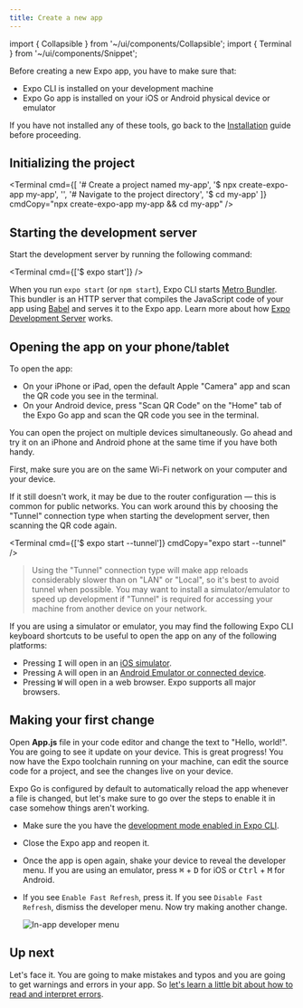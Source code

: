 ```yaml
---
title: Create a new app
---
```


import { Collapsible } from '~/ui/components/Collapsible';
import { Terminal } from '~/ui/components/Snippet';

Before creating a new Expo app, you have to make sure that:

- Expo CLI is installed on your development machine
- Expo Go app is installed on your iOS or Android physical device or emulator

If you have not installed any of these tools, go back to the [Installation](/get-started/installation) guide before proceeding.

## Initializing the project

<Terminal cmd={[
'# Create a project named my-app',
'$ npx create-expo-app my-app',
'',
'# Navigate to the project directory',
'$ cd my-app'
]} cmdCopy="npx create-expo-app my-app && cd my-app" />

## Starting the development server

Start the development server by running the following command:

<Terminal cmd={['$ expo start']} />

When you run `expo start` (or `npm start`), Expo CLI starts [Metro Bundler](/guides/how-expo-works/#metro-bundler). This bundler is an HTTP server that compiles the JavaScript code of your app using [Babel](https://babeljs.io/) and serves it to the Expo app. Learn more about how [Expo Development Server](/guides/how-expo-works/#expo-development-server) works.

## Opening the app on your phone/tablet

To open the app:

- On your iPhone or iPad, open the default Apple "Camera" app and scan the QR code you see in the terminal.
- On your Android device, press "Scan QR Code" on the "Home" tab of the Expo Go app and scan the QR code you see in the terminal.

You can open the project on multiple devices simultaneously. Go ahead and try it on an iPhone and Android phone at the same time if you have both handy.

<Collapsible summary="Is the app not loading on your device?">

First, make sure you are on the same Wi-Fi network on your computer and your device.

If it still doesn't work, it may be due to the router configuration &mdash; this is common for public networks. You can work around this by choosing the "Tunnel" connection type when starting the development server, then scanning the QR code again.

<Terminal cmd={['$ expo start --tunnel']} cmdCopy="expo start --tunnel" />

> Using the "Tunnel" connection type will make app reloads considerably slower than on "LAN" or "Local", so it's best to avoid tunnel when possible. You may want to install a simulator/emulator to speed up development if "Tunnel" is required for accessing your machine from another device on your network.

</Collapsible>

<Collapsible summary="Using a simulator or emulator?">

If you are using a simulator or emulator, you may find the following Expo CLI keyboard shortcuts to be useful to open the app on any of the following platforms:

- Pressing <kbd>I</kbd> will open in an [iOS simulator](/workflow/ios-simulator).
- Pressing <kbd>A</kbd> will open in an [Android Emulator or connected device](/workflow/android-studio-emulator).
- Pressing <kbd>W</kbd> will open in a web browser. Expo supports all major browsers.

</Collapsible>

## Making your first change

Open **App.js** file in your code editor and change the text to "Hello, world!". You are going to see it update on your device. This is great progress! You now have the Expo toolchain running on your machine, can edit the source code for a project, and see the changes live on your device.

<Collapsible summary="Are the changes not showing up on your device?">

Expo Go is configured by default to automatically reload the app whenever a file is changed, but let's make sure to go over the steps to enable it in case somehow things aren't working.

- Make sure the you have the [development mode enabled in Expo CLI](/workflow/development-mode#development-mode).
- Close the Expo app and reopen it.
- Once the app is open again, shake your device to reveal the developer menu. If you are using an emulator, press <kbd>⌘</kbd> + <kbd>D</kbd> for iOS or <kbd>Ctrl</kbd> + <kbd>M</kbd> for Android.
- If you see `Enable Fast Refresh`, press it. If you see `Disable Fast Refresh`, dismiss the developer menu. Now try making another change.

  ![In-app developer menu](/static/images/developer-menu.png)

</Collapsible>

## Up next

Let's face it. You are going to make mistakes and typos and you are going to get warnings and errors in your app. So [let's learn a little bit about how to read and interpret errors](/get-started/errors).
